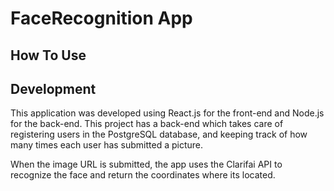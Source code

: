 # FaceRecognition App


## How To Use 







## Development

This application was developed using React.js for the front-end and Node.js for the back-end. This project has a back-end which takes care of registering users in the PostgreSQL database, and keeping track of how many times each user has submitted a picture. 

When the image URL is submitted, the app uses the Clarifai API to recognize the face and return the coordinates where its located.
